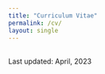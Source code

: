 ```yaml
---
title: "Curriculum Vitae"
permalink: /cv/
layout: single
---
```

<br>
Last updated: April, 2023

<!--- [CV_JuyeonCho.pdf](https://github.com/juyeoncho/juyeoncho.github.io/files/7930559/CV_JuyeonCho.pdf) --->
